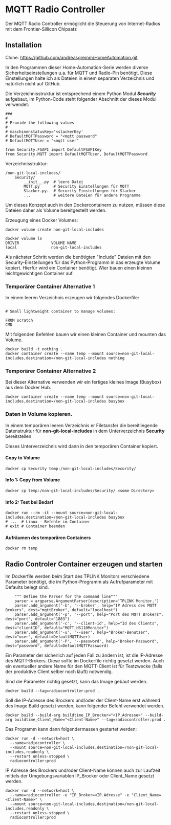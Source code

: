 # MQTT Radio Controller
Der MQTT Radio Controller ermöglicht die Steuerung von Internet-Radios mit dem Frontier-Sillicon Chipsatz

## Installation
Clone: https://github.com/andreasgremm/HomeAutomation.git

In den Programmen dieser Home-Automation-Serie werden diverse Sicherheitseinstellungen u.a. für MQTT und Radio-Pin benötigt. Diese Einstellungen halte ich als Dateien in einem separaten Verzeichnis und natürlich nicht auf GitHub.

Die Verzeichnisstruktur ist entsprechend einem Python Modul ***Security*** aufgebaut, im Python-Code steht folgender Abschnitt der dieses Modul verwendet:

```
###
#
# Provide the following values
#
# maschinenstatusKey='<slackerKey'
# DefaultMQTTPassword = "<mqtt password"
# DefaultMQTTUser = "<mqtt user"

from Security.FSAPI import DefaultFSAPIKey
from Security.MQTT import DefaultMQTTUser, DefaultMQTTPassword
```

Verzeichnisstruktur:

```
/non-git-local-includes/
	Security/
		__init__.py  # leere Datei
		MQTT.py      # Security Einstellungen für MQTT
		Slacker.py.  # Security Einstellungen für Slacker
		...          # weitere Dateien für andere Programme
```

Um dieses Konzept auch in den Dockercontainern zu nutzen, müssen diese Dateien daher als Volume bereitgestellt werden.



Erzeugung eines Docker Volumes:

```
docker volume create non-git-local-includes

docker volume ls
DRIVER              VOLUME NAME
local               non-git-local-includes
```

Als nächster Schritt werden die benötigten "Include" Dateien mit den Security-Einstellungen für das Python-Programm in das erzeugte Volume kopiert.
Hierfür wird ein Container benötigt. Wier bauen einen kleinen leichtgewichtigen Container auf.

### Temporärer Container Alternative 1
In einem leeren Verzeichnis erzeugen wir folgendes Dockerfile:

```

# Small lightweight container to manage volumes:

FROM scratch
CMD
```

Mit folgenden Befehlen bauen wir einen kleinen Container und mounten das Volume.
```
docker build -t nothing .
docker container create --name temp --mount source=non-git-local-includes,destination=/non-git-local-includes nothing
```

### Temporärer Container Alternative 2
Bei dieser Alternative verwenden wir ein fertiges kleines Image (Busybox) aus dem Docker Hub.

```
docker container create --name temp --mount source=non-git-local-includes,destination=/non-git-local-includes busybox
```

### Daten in Volume kopieren.
In einem temporären leeren Verzeichnis er Filetansfer die bereitliegende Datenstruktur für **non-git-local-includes** in dem Unterverzeichnis **Security** bereitstellen.

Dieses Unterverzeichnis wird dann in den temporären Container kopiert.
#### Copy to Volume

```
docker cp Security temp:/non-git-local-includes/Security/
```
#### Info 1: Copy from Volume

```
docker cp temp:/non-git-local-includes/Security/ <some Directory>
```

#### Info 2: Test bei Bedarf
```
docker run --rm -it --mount source=non-git-local-includes,destination=/non-git-local-includes busybox
# ...  # Linux - Befehle im Container
# exit # Container beenden
```

#### Aufräumen des temporären Containers

```
docker rm temp
```

## Radio Controler Container erzeugen und starten
Im Dockerfile werden beim Start des TPLINK Monitors verschiedene Parameter benötigt, die im Python-Programm als Aufrufparameter mit Defaults belegt sind.

```
	""" Define the Parser for the command line"""
	parser = argparse.ArgumentParser(description='TPLINK Monitor.')
	parser.add_argument('-b', '--broker', help="IP Adress des MQTT Brokers", dest="mqttBroker", default="localhost")
	parser.add_argument('-p', '--port', help="Port des MQTT Brokers", dest="port", default="1883")
	parser.add_argument('-c', '--client-id', help="Id des Clients", dest="clientID", default="MQTT_HS110Monitor")
	parser.add_argument('-u', '--user', help="Broker-Benutzer", dest="user", default=DefaultMQTTUser)
	parser.add_argument('-P', '--password', help="Broker-Password", dest="password", default=DefaultMQTTPassword)

```
Ein Parameter der sicherlich auf jeden Fall zu ändern ist, ist die IP-Adresse des MQTT-Brokers. Diese sollte im Dockerfile richtig gesetzt werden.
Auch ein eventueller andere Name für den MQTT-Client ist für Testzwecke (falls der produktive Client selber noch läuft) notwendig.

Sind die Parameter richtig gesetzt, kann das Image gebaut werden.

```
docker build --tag=radiocontroller:prod .
```
Soll die IP-Adresse des Brockers und/oder der Client-Name erst während des Image Build gesetzt werden, kann folgender Befehl verwendet werden.

```
docker build --build-arg buildtime_IP_Brocker="<IP.Adresse>" --build-arg buildtime_Client_Name="<Client-Name>" --tag=radiocontroller:prod .
```

Das Programm kann dann folgendermassen gestartet werden:

```
docker run -d --network=host \
  --name=radiocontroller \
  --mount source=non-git-local-includes,destination=/non-git-local-includes,readonly \
  --restart unless-stopped \
  radiocontroller:prod
```

IP Adresse des Brockers und/oder Client-Name können auch zur Laufzeit mittels der Umgebungsvariablen IP_Brocker oder Client_Name gesetzt werden.

```
docker run -d --network=host \
  --name=radiocontroller -e "IP_Broker=<IP.Adresse" -e "Client_Name=<Client-Name>" \
  --mount source=non-git-local-includes,destination=/non-git-local-includes,readonly \
  --restart unless-stopped \
  radiocontroller:prod
```
